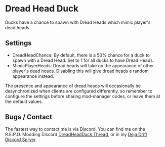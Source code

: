 # Dread Head Duck
Ducks have a chance to spawn with Dread Heads which mimic player's dead heads.

## Settings
- DreadHeadChance: By default, there is a 50% chance for a duck to spawn with a Dread Head. Set to 1 for all ducks to have Dread Heads.
- MimicPlayerHeads: Dread heads will take on the appearance of other player's dead heads. Disabling this will give dread heads a random appearance instead.

The presence and appearance of dread heads will occasionally be desynchronized when clients are configured differently,
so remember to configure the settings before sharing mod-manager codes, or leave them at the default values.

## Bugs / Contact
The fastest way to contact me is via Discord.
You can find me on the R.E.P.O. Modding Discord [DreadHeadDuck Thread](https://discord.com/channels/1344557689979670578/1350019132627615806),
or in my [Deja Drift Discord Server](https://discord.gg/yKwt2AWcGF).
